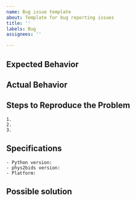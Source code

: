 ```yaml
---
name: Bug issue template
about: Template for bug reporting issues
title: ''
labels: Bug
assignees: ''

---
```

<!--- Provide a general summary of the issue in the Title above -->

## Expected Behavior
<!--- NECESSARY -->
<!--- Describe what one would expect from the buggy code -->

## Actual Behavior
<!--- NECESSARY -->
<!--- Describe what the buggy code is actually doing/returning -->
<!--- Do not hesitate and share screenshots and code snippets that could help understand the issue -->

## Steps to Reproduce the Problem
<!--- Briefly point out the steps we should take to reproduce the problem -->

    1.
    2.
    3.

## Specifications
<!--- Point out the version of phys2bids you are running and your OS version -->
    - Python version: 
    - phys2bids version:
    - Platform:

## Possible solution
<!--- Describe a possible approach to solve the issue -->
